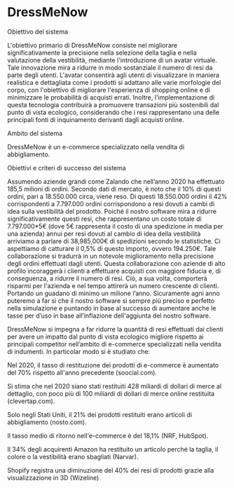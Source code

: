 # DressMeNow

Obiettivo del sistema 

L'obiettivo primario di DressMeNow consiste nel migliorare significativamente la precisione nella selezione della taglia e nella valutazione della vestibilità, mediante l'introduzione di un avatar virtuale. Tale innovazione mira a ridurre in modo sostanziale il numero di resi da parte degli utenti. L'avatar consentirà agli utenti di visualizzare in maniera realistica e dettagliata come i prodotti si adattano alle varie morfologie del corpo, con l'obiettivo di migliorare l'esperienza di shopping online e di minimizzare le probabilità di acquisti errati. Inoltre, l'implementazione di questa tecnologia contribuirà a promuovere transazioni più sostenibili dal punto di vista ecologico, considerando che i resi rappresentano una delle principali fonti di inquinamento derivanti dagli acquisti online. 

 

Ambito del sistema 

DressMeNow è un e-commerce specializzato nella vendita di abbigliamento. 

 

Obiettivi e criteri di successo del sistema 

Assumendo aziende grandi come Zalando che nell’anno 2020 ha effettuato 185,5 milioni di ordini. Secondo dati di mercato, è noto che il 10% di questi ordini, pari a 18.550.000 circa, viene reso. Di questi 18.550.000 ordini il 42% corrispondenti a 7.797.000 ordini corrispondono a resi dovuti a cambi di idea sulla vestibilità del prodotto. Poiché il nostro software mira a ridurre significativamente questi resi, che rappresentano un costo totale di 7.797.000*5€ (dove 5€ rappresenta il costo di una spedizione in media per una azienda) annui per resi dovuti al cambio di idea della vestibilità arriviamo a parlare di 38,985,000€ di spedizioni secondo le statistiche. Ci aspettiamo di catturare il 0,5% di questo importo, ovvero 194.250€. Tale collaborazione si tradurrà in un notevole miglioramento nella precisione degli ordini effettuati dagli utenti. Questa collaborazione con aziende di alto profilo incoraggerà i clienti a effettuare acquisti con maggiore fiducia e, di conseguenza, a ridurre il numero di resi. Ciò, a sua volta, comporterà risparmi per l'azienda e nel tempo attirerà un numero crescente di clienti. Portando un guadano di minimo un milione l’anno. Sicuramente agni anno puteremo a far sì che il nostro software sì sempre più preciso e perfetto nella simulazione e puntando in base al successo di aumentare anche le tasse per d’uso in base all’inflazione dell'aggiunta del nostro software. 

 
DressMeNow si impegna a far ridurre la quantità di resi effettuati dai clienti per avere un impatto dal punto di vista ecologico migliore rispetto ai principali competitor nell’ambito di e-commerce specializzati nella vendita di indumenti. In particolar modo si è studiato che: 

Nel 2020, il tasso di restituzione dei prodotti di e-commerce è aumentato del 70% rispetto all'anno precedente (soocial.com). 

Si stima che nel 2020 siano stati restituiti 428 miliardi di dollari di merce al dettaglio, con poco più di 100 miliardi di dollari di merce online restituita (clevertap.com). 

Solo negli Stati Uniti, il 21% dei prodotti restituiti erano articoli di abbigliamento (nosto.com). 

Il tasso medio di ritorno nell'e-commerce è del 18,1% (NRF, HubSpot). 

Il 34% degli acquirenti Amazon ha restituito un articolo perché la taglia, il colore o la vestibilità erano sbagliati (Narvar). 

Shopify registra una diminuzione del 40% dei resi di prodotti grazie alla visualizzazione in 3D (Wizeline) 
